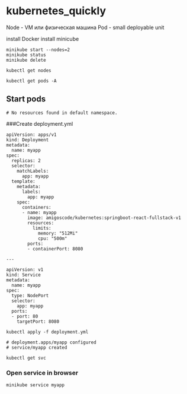 # kubernetes_quickly

Node - VM или физическая машина
Pod -  small deployable unit


install Docker
install minicube

```
minikube start --nodes=2
minikube status
minikube delete
```

```
kubectl get nodes
```

```
kubectl get pods -A
```

## Start pods
```kubectl get pods
# No resources found in default namespace.
```

###Create deployment.yml

```
apiVersion: apps/v1
kind: Deployment
metadata:
  name: myapp
spec:
  replicas: 2
  selector:
    matchLabels:
      app: myapp
  template:
    metadata:
      labels:
        app: myapp
    spec:
      containers:
      - name: myapp
        image: amigoscode/kubernetes:springboot-react-fullstack-v1
        resources:
          limits:
            memory: "512Mi"
            cpu: "500m"
        ports:
        - containerPort: 8080

---

apiVersion: v1
kind: Service
metadata:
  name: myapp
spec:
  type: NodePort
  selector:
    app: myapp
  ports:
  - port: 80
    targetPort: 8080

```

```
kubectl apply -f deployment.yml

# deployment.apps/myapp configured
# service/myapp created
```

```
kubectl get svc
```

### Open service in browser
```
minikube service myapp
```
